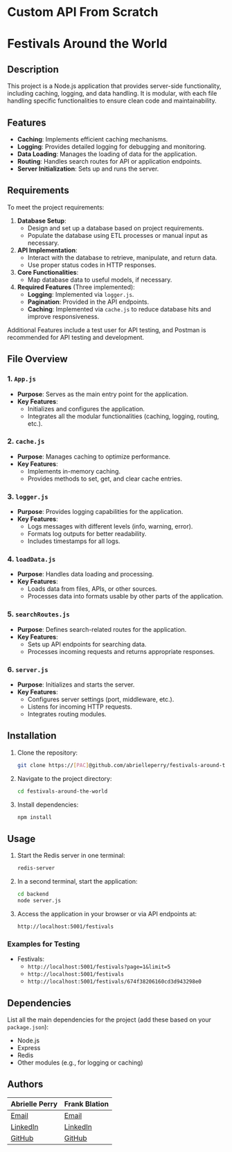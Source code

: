 #  Custom API From Scratch

# Festivals Around the World

## Description
This project is a Node.js application that provides server-side functionality, including caching, logging, and data handling. It is modular, with each file handling specific functionalities to ensure clean code and maintainability.

## Features
- **Caching**: Implements efficient caching mechanisms.
- **Logging**: Provides detailed logging for debugging and monitoring.
- **Data Loading**: Manages the loading of data for the application.
- **Routing**: Handles search routes for API or application endpoints.
- **Server Initialization**: Sets up and runs the server.

## Requirements

To meet the project requirements:
1. **Database Setup**:
   - Design and set up a database based on project requirements.
   - Populate the database using ETL processes or manual input as necessary.
2. **API Implementation**:
   - Interact with the database to retrieve, manipulate, and return data.
   - Use proper status codes in HTTP responses.
3. **Core Functionalities**:
   - Map database data to useful models, if necessary.
4. **Required Features** (Three implemented):
   - **Logging**: Implemented via `logger.js`.
   - **Pagination**: Provided in the API endpoints.
   - **Caching**: Implemented via `cache.js` to reduce database hits and improve responsiveness.

Additional Features include a test user for API testing, and Postman is recommended for API testing and development.

## File Overview

### 1. `App.js`
- **Purpose**: Serves as the main entry point for the application.
- **Key Features**:
  - Initializes and configures the application.
  - Integrates all the modular functionalities (caching, logging, routing, etc.).

### 2. `cache.js`
- **Purpose**: Manages caching to optimize performance.
- **Key Features**:
  - Implements in-memory caching.
  - Provides methods to set, get, and clear cache entries.

### 3. `logger.js`
- **Purpose**: Provides logging capabilities for the application.
- **Key Features**:
  - Logs messages with different levels (info, warning, error).
  - Formats log outputs for better readability.
  - Includes timestamps for all logs.

### 4. `loadData.js`
- **Purpose**: Handles data loading and processing.
- **Key Features**:
  - Loads data from files, APIs, or other sources.
  - Processes data into formats usable by other parts of the application.

### 5. `searchRoutes.js`
- **Purpose**: Defines search-related routes for the application.
- **Key Features**:
  - Sets up API endpoints for searching data.
  - Processes incoming requests and returns appropriate responses.

### 6. `server.js`
- **Purpose**: Initializes and starts the server.
- **Key Features**:
  - Configures server settings (port, middleware, etc.).
  - Listens for incoming HTTP requests.
  - Integrates routing modules.

## Installation

1. Clone the repository:
   ```bash
   git clone https://[PAC]@github.com/abrielleperry/festivals-around-the-world.git
   ```

2. Navigate to the project directory:
   ```bash
   cd festivals-around-the-world
   ```

3. Install dependencies:
   ```bash
   npm install
   ```

## Usage

1. Start the Redis server in one terminal:
   ```bash
   redis-server
   ```

2. In a second terminal, start the application:
   ```bash
   cd backend
   node server.js
   ```

3. Access the application in your browser or via API endpoints at:
   ```
   http://localhost:5001/festivals
   ```

### Examples for Testing

- Festivals:
  - `http://localhost:5001/festivals?page=1&limit=5`
  - `http://localhost:5001/festivals`
  - `http://localhost:5001/festivals/674f38206160cd3d943298e0`

## Dependencies
List all the main dependencies for the project (add these based on your `package.json`):
- Node.js
- Express
- Redis
- Other modules (e.g., for logging or caching)




## Authors


|  Abrielle Perry | Frank Blation |
|--|--|
|<a href="mailto:abrielleperry22@icloud.com">Email</a>|<a href="mailto:franklin.blation@atlasschool.com">Email</a>
 [LinkedIn](www.linkedin.com/in/abriellerperry)|[LinkedIn](https://www.linkedin.com/in/frankblation/)
 [GitHub](https://github.com/abrielleperry) | [GitHub](https://github.com/Frankblation)



